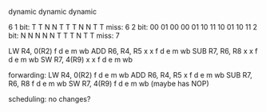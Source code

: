
dynamic
dynamic
dynamic

6
1 bit: T T N N T T T N N T T
miss: 6
2 bit: 00 01 00 00 01 10 11 10 01 10 11
2 bit: N   N  N   N   N  T  T   T  N  T  T
miss: 7

LW R4, 0(R2)     f  d  e  m  wb
ADD R6, R4, R5     x   x   f   d    e  m  wb
SUB R7, R6, R8                     x   x    f   d    e   m   wb
SW R7, 4(R9)                                        x     x   f    d    e  m   wb

forwarding:
LW R4, 0(R2)     f  d  e  m  wb
ADD R6, R4, R5     x   f   d    e  m  wb
SUB R7, R6, R8                f   d    e   m   wb
SW R7, 4(R9)                        f    d    e   m   wb (maybe has NOP)



scheduling:
no changes?